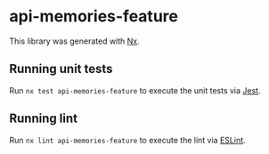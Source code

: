 # api-memories-feature

This library was generated with [Nx](https://nx.dev).

## Running unit tests

Run `nx test api-memories-feature` to execute the unit tests via [Jest](https://jestjs.io).

## Running lint

Run `nx lint api-memories-feature` to execute the lint via [ESLint](https://eslint.org/).
